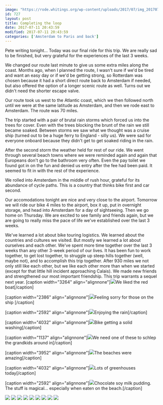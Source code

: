 ```yaml
---
image: "https://rode.whitings.org/wp-content/uploads/2017/07/img_20170711_103536121.jpg/img_20170711_103536121.jpg"
id: 727
layout: post
title: Completing the loop
date: 2017-07-11 20:43:59
modified: 2017-07-11 20:43:59
categories: ['Amsterdam to Paris and back']
---
```


Pete writing tonight...  Today was our final ride for this trip. We are really sad to be finished, but very grateful for the experiences of the last 3 weeks.

We changed our route last minute to give us some extra miles along the coast. Months ago, when I planned the route, I wasn't sure if we'd be tired and want an easy day or if we'd be getting strong, so Rotterdam was chosen because it had a short direct route back to Amsterdam if needed, but also offered the option of a longer scenic route as well. Turns out we didn't need the shorter escape valve.

Our route took us west to the Atlantic coast, which we then followed north until we were at the same latitude as Amsterdam, and then we rode east to Amsterdam. The route was 70 miles.

The trip started with a pair of brutal rain storms which forced us into the trees for cover. Even with the trees blocking the brunt of the rain we still became soaked. Between storms we saw what we thought was a cruise ship (turned out to be a huge ferry to England - silly us). We were sad for everyone onboard because they didn't get to get soaked riding in the rain.

After the second storm the weather held for rest of our ride. We went through several beach towns where we were reminded again and again that Europeans don't go to the bathroom very often. Even the pay toilet we found got in on the fun and denied us entry after the fee had been paid. It seemed to fit in with the rest of the experience.

We rolled into Amsterdam in the middle of rush hour, grateful for its abundance of cycle paths. This is a country that thinks bike first and car second.

Our accomodations tonight are nice and very close to the airport. Tomorrow we will ride our bike 4 miles to the airport, box it up, put in overnight storage, and head into Amsterdam for a day of sightseeing. Then we go home on Thursday. We are excited to see family and friends again, but we are going to really miss the pace of life we've established over the last 3 weeks. 

We've learned a lot about bike touring logistics. We learned about the countries and cultures we visited. But mostly we learned a lot about ourselves and each other. We've spent more time together over the last 3 weeks than any other 3-week period of our lives. It has been fun to work together, to get lost together, to struggle up steep hills together (well, maybe not), and to accomplish this trip together. After 930 miles we not only still like each other, but we like each other more than when we started (except for that little hill incident approaching Calais). We made new friends and strengthened our most important friendship. This trip warrants a sequel next year.
[caption width="3264" align="alignnone"]![](https://whitingpt.files.wordpress.com/2017/07/img_20170711_103536121.jpg)We liked the red boat[/caption]

[caption width="2386" align="alignnone"]![](https://whitingpt.files.wordpress.com/2017/07/img_20170711_112839145.jpg)Feeling sorry for those on the ship [/caption]

[caption width="2592" align="alignnone"]![](https://whitingpt.files.wordpress.com/2017/07/img_20170711_112253786.jpg)Enjoying the rain[/caption]

[caption width="4032" align="alignnone"]![](https://whitingpt.files.wordpress.com/2017/07/img_20170711_114535660.jpg)Bike getting a solid washing[/caption]

[caption width="1137" align="alignnone"]![](https://whitingpt.files.wordpress.com/2017/07/img_20170711_125545711_hdr.jpg)We need one of these to schlep the grandkids around in[/caption]

[caption width="3952" align="alignnone"]![](https://whitingpt.files.wordpress.com/2017/07/img_20170711_142755671.jpg)The beaches were amazing[/caption]

[caption width="4032" align="alignnone"]![](https://whitingpt.files.wordpress.com/2017/07/img_20170711_122418930_hdr.jpg)Lots of greenhouses today[/caption]

[caption width="2592" align="alignnone"]![](https://whitingpt.files.wordpress.com/2017/07/img_20170711_161835464_hdr.jpg)Chocolate soy milk pudding. The stuff is magical... especially when eaten on the beach.[/caption]

<!-- Auto-inserted images -->
![](https://rode.whitings.org/wp-content/uploads/2017/07/img_20170711_103536121.jpg/img_20170711_103536121.jpg)
![](https://rode.whitings.org/wp-content/uploads/2017/07/img_20170711_112253786.jpg/img_20170711_112253786.jpg)
![](https://rode.whitings.org/wp-content/uploads/2017/07/img_20170711_112839145.jpg/img_20170711_112839145.jpg)
![](https://rode.whitings.org/wp-content/uploads/2017/07/img_20170711_114535660.jpg/img_20170711_114535660.jpg)
![](https://rode.whitings.org/wp-content/uploads/2017/07/img_20170711_122418930_hdr.jpg/img_20170711_122418930_hdr.jpg)
![](https://rode.whitings.org/wp-content/uploads/2017/07/img_20170711_125545711_hdr.jpg/img_20170711_125545711_hdr.jpg)
![](https://rode.whitings.org/wp-content/uploads/2017/07/img_20170711_142755671.jpg/img_20170711_142755671.jpg)
![](https://rode.whitings.org/wp-content/uploads/2017/07/img_20170711_161835464_hdr.jpg/img_20170711_161835464_hdr.jpg)
![](https://rode.whitings.org/wp-content/uploads/2017/08/img_20170711_185500803.jpg/img_20170711_185500803.jpg)
